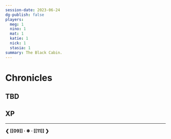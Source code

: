 ```yaml
---
session-date: 2023-06-24
dg-publish: false
players: 
  meg: 1
  nino: 1
  mat: 1
  katie: 1
  nick: 1
  stasia: 1
summary: The Black Cabin.
---
```

# Chronicles
## TBD

## XP


---
**❮ [[09]] · ❄ ·  [[11]] ❯**

